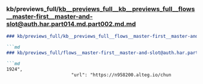 ### kb/previews_full/kb__previews_full__kb__previews_full__flows__master-first__master-and-slot@auth.har.part014.md.part002.md.md

```md
### kb/previews_full/kb__previews_full__flows__master-first__master-and-slot@auth.har.part014.md.part002.md

```md
### kb/previews_full/flows__master-first__master-and-slot@auth.har.part014.md (part 002)

```md
1924",
                        "url": "https://n958200.alteg.io/chun
```

```

```

```
